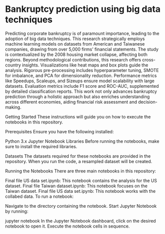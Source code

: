 
# Bankruptcy prediction using big data techniques

Predicting corporate bankruptcy is of paramount importance, leading to the adoption of big data techniques. This research strategically employs machine learning models on datasets from American and Taiwanese companies, drawing from over 5,000 firms' financial statements. The study is contextualized by the 2008 housing market collapse, affecting both regions. Beyond methodological contributions, this research offers cross-country insights. Visualizations like heat maps and box plots guide the analysis. Rigorous pre-processing includes hyperparameter tuning, SMOTE for imbalance, and PCA for dimensionality reduction. Performance metrics like Speedups, Scaleups, and Sizeups ensure model scalability with large datasets. Evaluation metrics include F1 score and ROC-AUC, supplemented by detailed classification reports. This work not only advances bankruptcy prediction through a holistic approach but also enriches understanding across different economies, aiding financial risk assessment and decision-making.


Getting Started
These instructions will guide you on how to execute the notebooks in this repository.

Prerequisites
Ensure you have the following installed:

Python 3.x
Jupyter Notebook
Libraries
Before running the notebooks, make sure to install the required libraries.

Datasets
The datasets required for these notebooks are provided in the repository. When you run the code, a resampled dataset will be created.

Running the Notebooks
There are three main notebooks in this repository:

Final file US data set.ipynb: This notebook contains the analysis for the US dataset.
Final file Taiwan dataset.ipynb: This notebook focuses on the Taiwan dataset.
Final file US data set.ipynb: This notebook works with the collabed data.
To run a notebook:

Navigate to the directory containing the notebook.
Start Jupyter Notebook by running:

jupyter notebook
In the Jupyter Notebook dashboard, click on the desired notebook to open it.
Execute the notebook cells in sequence.
